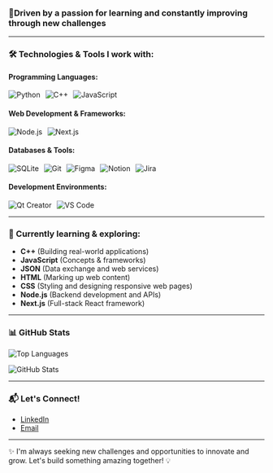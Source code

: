 ### 📍Driven by a passion for learning and constantly improving through new challenges

---

### 🛠️ Technologies & Tools I work with:

#### **Programming Languages:**  
<div style="display: flex; gap: 10px;">
  <img src="https://img.shields.io/badge/Python-3776AB?style=for-the-badge&logo=python&logoColor=white" alt="Python">
  <img src="https://img.shields.io/badge/C++-00599C?style=for-the-badge&logo=c%2B%2B&logoColor=white" alt="C++">
  <img src="https://img.shields.io/badge/JavaScript-F7DF1E?style=for-the-badge&logo=javascript&logoColor=black" alt="JavaScript">
</div>

#### **Web Development & Frameworks:**  
<div style="display: flex; gap: 10px;">
  <img src="https://img.shields.io/badge/Node.js-339933?style=for-the-badge&logo=node.js&logoColor=white" alt="Node.js">
  <img src="https://img.shields.io/badge/Next.js-000000?style=for-the-badge&logo=next.js&logoColor=white" alt="Next.js">
</div>

#### **Databases & Tools:**  
<div style="display: flex; gap: 10px;">
  <img src="https://img.shields.io/badge/SQLite-003B57?style=for-the-badge&logo=sqlite&logoColor=white" alt="SQLite">
  <img src="https://img.shields.io/badge/Git-F05032?style=for-the-badge&logo=git&logoColor=white" alt="Git">
  <img src="https://img.shields.io/badge/Figma-F24E1E?style=for-the-badge&logo=figma&logoColor=white" alt="Figma">
  <img src="https://img.shields.io/badge/Notion-000000?style=for-the-badge&logo=notion&logoColor=white" alt="Notion">
  <img src="https://img.shields.io/badge/Jira-0052CC?style=for-the-badge&logo=jira&logoColor=white" alt="Jira">
</div>

#### **Development Environments:**  
<div style="display: flex; gap: 10px;">
  <img src="https://img.shields.io/badge/Qt_Creator-41CD52?style=for-the-badge&logo=qt&logoColor=white" alt="Qt Creator">
  <img src="https://img.shields.io/badge/VS_Code-007ACC?style=for-the-badge&logo=visualstudiocode&logoColor=white" alt="VS Code">
</div>

---

### 🔭 Currently learning & exploring:

- **C++** (Building real-world applications)  
- **JavaScript** (Concepts & frameworks)  
- **JSON** (Data exchange and web services)  
- **HTML** (Marking up web content)  
- **CSS** (Styling and designing responsive web pages)  
- **Node.js** (Backend development and APIs)  
- **Next.js** (Full-stack React framework)

---

### 📊 GitHub Stats

<p align="left">
  <img src="https://github-readme-stats.vercel.app/api/top-langs/?username=analuisafeitosa&layout=compact&langs_count=6&theme=radical" alt="Top Languages" />
</p>
<p align="left">
  <img src="https://github-readme-stats.vercel.app/api?username=analuisafeitosa&show_icons=true&theme=radical" alt="GitHub Stats" />
</p>

---

### 📬 Let's Connect!

- [LinkedIn](www.linkedin.com/in/analuisafeitosa)
- [Email](mailto:alfg@cin.ufpe.br)

---

✨ I'm always seeking new challenges and opportunities to innovate and grow. Let's build something amazing together! 💡
